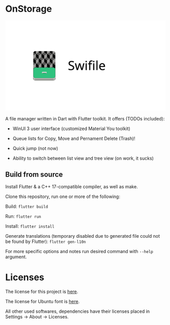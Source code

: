 # OnStorage

<div style="align: center">
	<img src="logo.svg"/></img>
</div>

A file manager written in Dart with Flutter toolkit. It offers (TODOs included):

* WinUI 3 user interface (customized Material You toolkit)

* Queue lists for Copy, Move and Pernament Delete (Trash)!

* Quick jump (not now)

* Ability to switch between list view and tree view (on work, it sucks)

## Build from source

Install Flutter & a C++ 17-compatible compiler, as well as make.

Clone this repository, run one or more of the following:

Build: `flutter build`

Run: `flutter run`

Install: `flutter install`

Generate translations (temporary disabled due to generated file could not be found by Flutter): `flutter gen-l10n`

For more specific options and notes run desired command with `--help` argument.

# Licenses

The license for this project is [here](LICENSE).

The license for Ubuntu font is [here](fonts/UFL.txt).

All other used softwares, dependencies have their licenses placed in Settings -> About -> Licenses.
